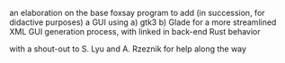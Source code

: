 an elaboration on the base foxsay program to add (in succession, for didactive purposes)
a GUI using
    a) gtk3
    b) Glade for a more streamlined XML GUI generation process, with linked in back-end Rust behavior

with a shout-out to S. Lyu and A. Rzeznik for help along the way
